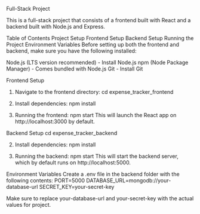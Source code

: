Full-Stack Project


This is a full-stack project that consists of a frontend built with React and a backend built with Node.js and Express.

Table of Contents
Project Setup
Frontend Setup
Backend Setup
Running the Project
Environment Variables
Before setting up both the frontend and backend, make sure you have the following installed:

Node.js (LTS version recommended) - Install Node.js
npm (Node Package Manager) - Comes bundled with Node.js
Git - Install Git

Frontend Setup
1. Navigate to the frontend directory:
cd expense_tracker_frontend

2. Install dependencies:
npm install

3. Running the frontend:
npm start
This will launch the React app on http://localhost:3000 by default.

Backend Setup
cd expense_tracker_backend

2. Install dependencies:
npm install

3. Running the backend:
npm start
This will start the backend server, which by default runs on http://localhost:5000.


Environment Variables
Create a .env file in the backend folder with the following contents:
PORT=5000
DATABASE_URL=mongodb://your-database-url
SECRET_KEY=your-secret-key

Make sure to replace your-database-url and your-secret-key with the actual values for project.
